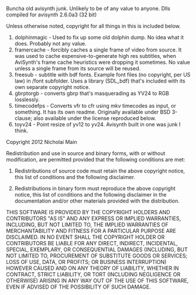 Buncha old avisynth junk.  Unlikely to be of any value to anyone.
Dlls compiled for avisynth 2.6.0a3 (32 bit)

Unless otherwise noted, copyright for all things in this is included below.

1. dolphinmagic - Used to fix up some old dolphin dump.  No idea what it does.  Probably not any value.
2. framercache - forcibly caches a single frame of video from source.  It was used to cache expensive-to-generate high res subtitles, when AviSynth's frame cache heuristics were dropping it sometimes.  No value unless a single frame from its source will be reused.
3. freesub - subtitle with bdf fonts.  Example font files (no copyright, per US law) in /font subfolder.  Uses a library (SDL_bdf) that's included with its own separate copyright notice.
4. gbrptorgb - converts gbrp that's masquerading as YV24 to RGB losslessly.
5. timecodefps - Converts vfr to cfr using mkv timecodes as input, or something.  It has its own readme.  Originally available under BSD 3-clause; also available under the license reproduced below.
6. toyv24 - Point resize of yv12 to yv24.  Avisynth built in one was junk I think.

Copyright 2012 Nicholai Main

Redistribution and use in source and binary forms, with or without modification, are permitted provided that the following conditions are met:

1. Redistributions of source code must retain the above copyright notice, this list of conditions and the following disclaimer.

2. Redistributions in binary form must reproduce the above copyright notice, this list of conditions and the following disclaimer in the documentation and/or other materials provided with the distribution.

THIS SOFTWARE IS PROVIDED BY THE COPYRIGHT HOLDERS AND CONTRIBUTORS "AS IS" AND ANY EXPRESS OR IMPLIED WARRANTIES, INCLUDING, BUT NOT LIMITED TO, THE IMPLIED WARRANTIES OF MERCHANTABILITY AND FITNESS FOR A PARTICULAR PURPOSE ARE DISCLAIMED. IN NO EVENT SHALL THE COPYRIGHT HOLDER OR CONTRIBUTORS BE LIABLE FOR ANY DIRECT, INDIRECT, INCIDENTAL, SPECIAL, EXEMPLARY, OR CONSEQUENTIAL DAMAGES (INCLUDING, BUT NOT LIMITED TO, PROCUREMENT OF SUBSTITUTE GOODS OR SERVICES; LOSS OF USE, DATA, OR PROFITS; OR BUSINESS INTERRUPTION) HOWEVER CAUSED AND ON ANY THEORY OF LIABILITY, WHETHER IN CONTRACT, STRICT LIABILITY, OR TORT (INCLUDING NEGLIGENCE OR OTHERWISE) ARISING IN ANY WAY OUT OF THE USE OF THIS SOFTWARE, EVEN IF ADVISED OF THE POSSIBILITY OF SUCH DAMAGE.


